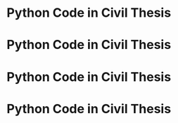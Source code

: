 # Python Code  in Civil Thesis


# Python Code  in Civil Thesis


# Python Code  in Civil Thesis


# Python Code  in Civil Thesis
